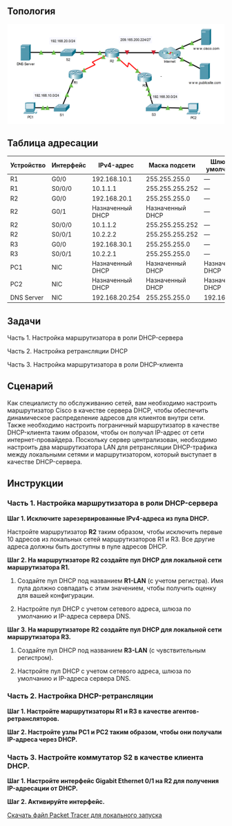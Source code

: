 ## Топология

![](./assets/topology.png)

## Таблица адресации

| Устройство | Интерфейс | IPv4-адрес       | Маска подсети    | Шлюз по умолчанию |
|------------|-----------|------------------|------------------|-------------------|
| R1         | G0/0      | 192.168.10.1     | 255.255.255.0    | —                 |
| R1         | S0/0/0    | 10.1.1.1         | 255.255.255.252  | —                 |
| R2         | G0/0      | 192.168.20.1     | 255.255.255.0    | —                 |
| R2         | G0/1      | Назначенный DHCP | Назначенный DHCP | —                 |
| R2         | S0/0/0    | 10.1.1.2         | 255.255.255.252  | —                 |
| R2         | S0/0/1    | 10.2.2.2         | 255.255.255.252  | —                 |
| R3         | G0/0      | 192.168.30.1     | 255.255.255.0    | —                 |
| R3         | S0/0/1    | 10.2.2.1         | 255.255.255.0    | —                 |
| PC1        | NIC       | Назначенный DHCP | Назначенный DHCP | Назначенный DHCP  |
| PC2        | NIC       | Назначенный DHCP | Назначенный DHCP | Назначенный DHCP  |
| DNS Server | NIC       | 192.168.20.254   | 255.255.255.0    | 192.168.20.1      |

## Задачи

Часть 1. Настройка маршрутизатора в роли DHCP-сервера

Часть 2. Настройка ретрансляции DHCP

Часть 3. Настройка маршрутизатора в роли DHCP-клиента

## Сценарий

Как специалисту по обслуживанию сетей, вам необходимо настроить маршрутизатор Cisco в качестве сервера DHCP, чтобы обеспечить динамическое распределение адресов для клиентов внутри сети. Также необходимо настроить пограничный маршрутизатор в качестве DHCP-клиента таким образом, чтобы он получал IP-адрес от сети интернет-провайдера. Поскольку сервер централизован, необходимо настроить два маршрутизатора LAN для ретрансляции DHCP-трафика между локальными сетями и маршрутизатором, который выступает в качестве DHCP-сервера.

## Инструкции

### Часть 1. Настройка маршрутизатора в роли DHCP-сервера

**Шаг 1. Исключите зарезервированные IPv4-адреса из пула DHCP.**

Настройте маршрутизатор **R2** таким образом, чтобы исключить первые 10 адресов из локальных сетей маршрутизаторов R1 и R3. Все другие адреса должны быть доступны в пуле адресов DHCP.

**Шаг 2. На маршрутизаторе R2 создайте пул DHCP для локальной сети маршрутизатора R1.**

1.  Создайте пул DHCP под названием **R1-LAN** (с учетом регистра). Имя пула должно совпадать с этим значением, чтобы получить оценку для вашей конфигурации.

2.  Настройте пул DHCP с учетом сетевого адреса, шлюза по умолчанию и IP-адреса сервера DNS.

**Шаг 3. На маршрутизаторе R2 создайте пул DHCP для локальной сети маршрутизатора R3.**

1.  Создайте пул DHCP под названием **R3-LAN** (с чувствительным регистром).

2.  Настройте пул DHCP с учетом сетевого адреса, шлюза по умолчанию и IP-адреса сервера DNS.

### Часть 2. Настройка DHCP-ретрансляции

**Шаг 1. Настройте маршрутизаторы R1 и R3 в качестве агентов-ретрансляторов.**

**Шаг 2. Настройте узлы PC1 и PC2 таким образом, чтобы они получали IP-адреса через DHCP.**

### Часть 3. Настройте коммутатор S2 в качестве клиента DHCP.

**Шаг 1. Настройте интерфейс Gigabit Ethernet 0/1 на R2 для получения IP-адресации от DHCP.**

**Шаг 2. Активируйте интерфейс.**

[Скачать файл Packet Tracer для локального запуска](./assets/7.4.1-packet-tracer---implement-dhcpv4_ru-RU.pka)
